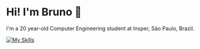 # Hi! I'm Bruno 👋

I'm a 20 year-old Computer Engineering student at Insper, São Paulo, Brazil.

[![My Skills](https://skillicons.dev/icons?i=c,cpp,python,rust,ocaml)](https://skillicons.dev)
